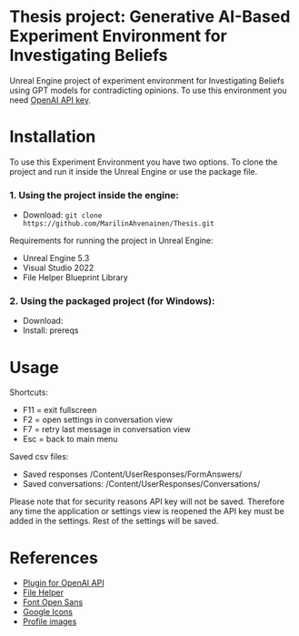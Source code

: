 # Thesis project: Generative AI-Based Experiment Environment for Investigating Beliefs

Unreal Engine project of experiment environment for Investigating Beliefs using GPT models for contradicting opinions. To use this environment you need [OpenAI API key](https://platform.openai.com/api-keys).

# Installation

To use this Experiment Environment you have two options. To clone the project and run it inside the Unreal Engine or use the package file. 

### 1. Using the project inside the engine:

- Download: `git clone https://github.com/MarilinAhvenainen/Thesis.git`

Requirements for running the project in Unreal Engine:
- Unreal Engine 5.3
- Visual Studio 2022
- File Helper Blueprint Library

### 2. Using the packaged project (for Windows):
- Download:
- Install: prereqs

# Usage

Shortcuts:
- F11 = exit fullscreen
- F2 = open settings in conversation view
- F7 = retry last message in conversation view
- Esc = back to main menu

Saved csv files:
- Saved responses /Content/UserResponses/FormAnswers/
- Saved conversations: /Content/UserResponses/Conversations/ 

Please note that for security reasons API key will not be saved. Therefore any time the application or settings view is reopened the API key must be added in the settings. Rest of the settings will be saved.

# References
- [Plugin for OpenAI API](https://github.com/KellanM/OpenAI-Api-Unreal)
- [File Helper](https://www.unrealengine.com/marketplace/en-US/product/file-helper-bp-library)
- [Font Open Sans](https://fonts.google.com/specimen/Open+Sans)
- [Google Icons](https://fonts.google.com/icons)
- [Profile images](https://commons.wikimedia.org/wiki/File:Default_pfp.jpg)

